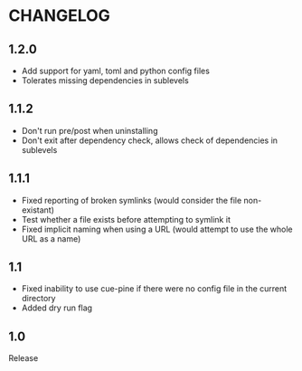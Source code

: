 # CHANGELOG

## 1.2.0
- Add support for yaml, toml and python config files
- Tolerates missing dependencies in sublevels

## 1.1.2
- Don't run pre/post when uninstalling
- Don't exit after dependency check, allows check of dependencies in sublevels

## 1.1.1
- Fixed reporting of broken symlinks (would consider the file non-existant)
- Test whether a file exists before attempting to symlink it
- Fixed implicit naming when using a URL (would attempt to use the whole URL as a name)

## 1.1
- Fixed inability to use cue-pine if there were no config file in the current directory
- Added dry run flag

## 1.0
Release
